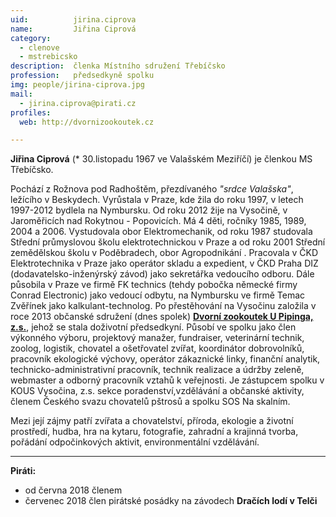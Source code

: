 ```yaml
---
uid:          jirina.ciprova                 
name:         Jiřina Ciprová      
category:                 
  - clenove
  - mstrebicsko
description:  členka Místního sdružení Třebíčsko 
profession:   předsedkyně spolku 
img: people/jirina-ciprova.jpg
mail:
  - jirina.ciprova@pirati.cz
profiles:
  web: http://dvornizookoutek.cz 

---
```


**Jiřina Ciprová** (* 30.listopadu 1967 ve Valašském Meziříčí) je členkou MS Třebíčsko. 

Pochází z Rožnova pod Radhoštěm, přezdívaného _"srdce  Valašska"_, ležícího v Beskydech. Vyrůstala v Praze, kde žila do roku 1997, v letech 1997-2012 bydlela na Nymbursku.  Od roku 2012 žije na Vysočině, v Jaroměřicích nad Rokytnou - Popovicích. Má 4 děti, ročníky 1985, 1989, 2004 a 2006. Vystudovala obor Elektromechanik, od roku 1987 studovala Střední průmyslovou školu elektrotechnickou  v Praze a od roku 2001 Střední zemědělskou školu v Poděbradech, obor Agropodnikání . Pracovala v ČKD Elektrotechnika v Praze jako operátor skladu a expedient, v ČKD Praha DIZ (dodavatelsko-inženýrský závod) jako sekretářka vedoucího odboru. Dále působila v Praze ve firmě FK technics (tehdy pobočka německé firmy Conrad Electronic) jako vedoucí odbytu, na Nymbursku ve firmě Temac Zvěřínek jako kalkulant-technolog. Po přestěhování na Vysočinu založila v roce 2013 občanské sdružení (dnes spolek) **[Dvorní zookoutek U Pipinga, z.s.](http://dvornizookoutek.cz)**, jehož se stala doživotní předsedkyní.  Působí ve spolku jako člen výkonného výboru, projektový manažer, fundraiser, veterinární technik, zoolog, logistik, chovatel a ošetřovatel zvířat, koordinátor dobrovolníků, pracovník ekologické výchovy, operátor zákaznické linky, finanční analytik, technicko-administrativní pracovník, technik realizace a údržby zeleně, webmaster a odborný pracovník vztahů k veřejnosti. Je zástupcem spolku v KOUS Vysočina, z.s. sekce poradenství,vzdělávání a občanské aktivity, členem Českého svazu chovatelů pštrosů a spolku SOS Na skalním.
  
Mezi její zájmy patří zvířata a chovatelství, příroda, ekologie a životní prostředí, hudba, hra na kytaru, fotografie, zahradní a krajinná tvorba, pořádání odpočinkových aktivit, environmentální vzdělávání.

---

**Piráti:**
* od června 2018 členem
* červenec 2018 člen pirátské posádky na závodech **Dračích lodí v Telči**
